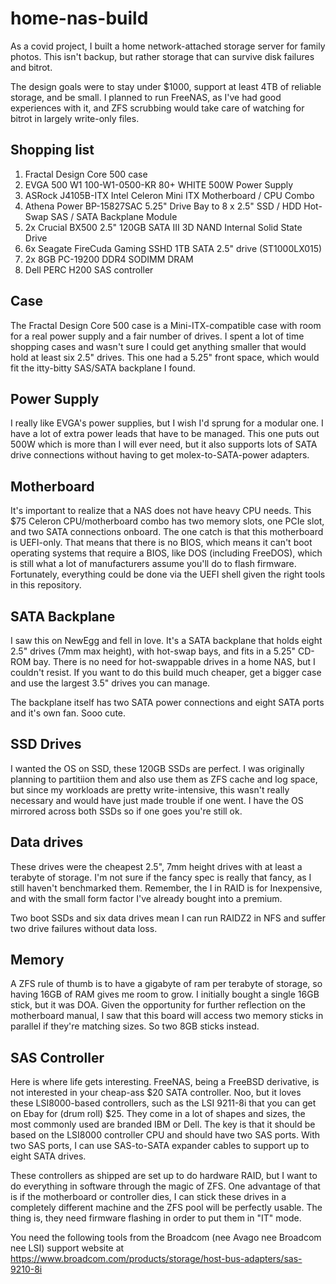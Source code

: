 # home-nas-build
As a covid project, I built a home network-attached storage server for family photos.  This isn't backup, but rather storage that can survive disk failures and bitrot.

The design goals were to stay under $1000, support at least 4TB of reliable storage, and be small.  I planned to run FreeNAS, as I've had good experiences with it, and ZFS scrubbing would take care of watching for bitrot in largely write-only files.

## Shopping list
1. Fractal Design Core 500 case
1. EVGA 500 W1 100-W1-0500-KR 80+ WHITE 500W Power Supply
1. ASRock J4105B-ITX Intel Celeron Mini ITX Motherboard / CPU Combo
1. Athena Power BP-15827SAC 5.25" Drive Bay to 8 x 2.5" SSD / HDD Hot-Swap SAS / SATA Backplane Module 
1. 2x Crucial BX500 2.5" 120GB SATA III 3D NAND Internal Solid State Drive
1. 6x Seagate FireCuda Gaming SSHD 1TB SATA 2.5" drive (ST1000LX015)
1. 2x 8GB PC-19200 DDR4 SODIMM DRAM
1. Dell PERC H200 SAS controller

## Case

The Fractal Design Core 500 case is a Mini-ITX-compatible case with room for a real power supply and a fair number of drives.  I spent a lot of time shopping cases and wasn't sure I could get anything smaller that would hold at least six 2.5" drives.  This one had a 5.25" front space, which would fit the itty-bitty SAS/SATA backplane I found.

## Power Supply

I really like EVGA's power supplies, but I wish I'd sprung for a modular one.  I have a lot of extra power leads that have to be managed.  This one puts out 500W which is more than I will ever need, but it also supports lots of SATA drive connections without having to get molex-to-SATA-power adapters.

## Motherboard

It's important to realize that a NAS does not have heavy CPU needs.  This $75 Celeron CPU/motherboard combo has two memory slots, one PCIe slot, and two SATA connections onboard.  The one catch is that this motherboard is UEFI-only.  That means that there is no BIOS, which means it can't boot operating systems that require a BIOS, like DOS (including FreeDOS), which is still what a lot of manufacturers assume you'll do to flash firmware.  Fortunately, everything could be done via the UEFI shell given the right tools in this repository.

## SATA Backplane

I saw this on NewEgg and fell in love.  It's a SATA backplane that holds eight 2.5" drives (7mm max height), with hot-swap bays, and fits in a 5.25" CD-ROM bay.  There is no need for hot-swappable drives in a home NAS, but I couldn't resist.  If you want to do this build much cheaper, get a bigger case and use the largest 3.5" drives you can manage.

The backplane itself has two SATA power connections and eight SATA ports and it's own fan.  Sooo cute.

## SSD Drives

I wanted the OS on SSD, these 120GB SSDs are perfect.  I was originally planning to partitiion them and also use them as ZFS cache and log space, but since my workloads are pretty write-intensive, this wasn't really necessary and would have just made trouble if one went.  I have the OS mirrored across both SSDs so if one goes you're still ok.

## Data drives

These drives were the cheapest 2.5", 7mm height drives with at least a terabyte of storage.  I'm not sure if the fancy spec is really that fancy, as I still haven't benchmarked them.  Remember, the I in RAID is for Inexpensive, and with the small form factor I've already bought into a premium.

Two boot SSDs and six data drives mean I can run RAIDZ2 in NFS and suffer two drive failures without data loss.

## Memory

A ZFS rule of thumb is to have a gigabyte of ram per terabyte of storage, so having 16GB of RAM gives me room to grow.  I initially bought a single 16GB stick, but it was DOA.  Given the opportunity for further reflection on the motherboard manual, I saw that this board will access two memory sticks in parallel if they're matching sizes.  So two 8GB sticks instead.

## SAS Controller

Here is where life gets interesting.  FreeNAS, being a FreeBSD derivative, is not interested in your cheap-ass $20 SATA controller.  Noo, but it loves these LSI8000-based controllers, such as the LSI 9211-8i that you can get on Ebay for (drum roll) $25.  They come in a lot of shapes and sizes, the most commonly used are branded IBM or Dell.  The key is that it should be based on the LSI8000 controller CPU and should have two SAS ports.  With two SAS ports, I can use SAS-to-SATA expander cables to support up to eight SATA drives.

These controllers as shipped are set up to do hardware RAID, but I want to do everything in software through the magic of ZFS.  One advantage of that is if the motherboard or controller dies, I can stick these drives in a completely different machine and the ZFS pool will be perfectly usable.  The thing is, they need firmware flashing in order to put them in "IT" mode.

You need the following tools from the Broadcom (nee Avago nee Broadcom nee LSI) support website at https://www.broadcom.com/products/storage/host-bus-adapters/sas-9210-8i
